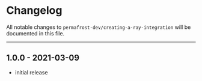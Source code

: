 # Changelog

All notable changes to `permafrost-dev/creating-a-ray-integration` will be documented in this file.

---

## 1.0.0 - 2021-03-09

- initial release
